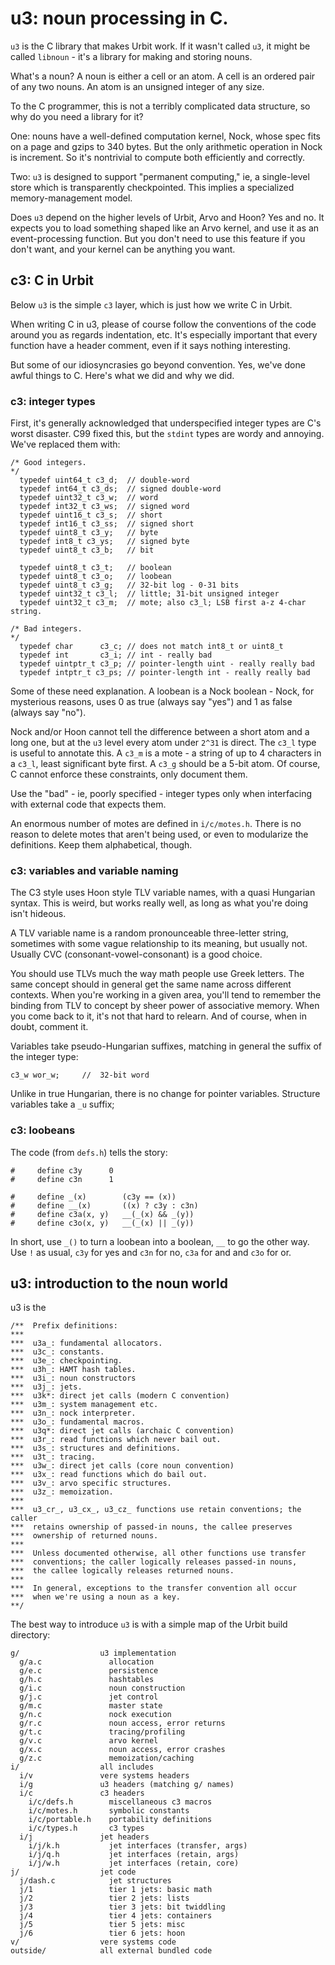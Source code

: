 # u3: noun processing in C.

`u3` is the C library that makes Urbit work.  If it wasn't called
`u3`, it might be called `libnoun` - it's a library for making
and storing nouns.

What's a noun?  A noun is either a cell or an atom.  A cell is an
ordered pair of any two nouns.  An atom is an unsigned integer of
any size.

To the C programmer, this is not a terribly complicated data
structure, so why do you need a library for it?

One: nouns have a well-defined computation kernel, Nock, whose
spec fits on a page and gzips to 340 bytes.  But the only
arithmetic operation in Nock is increment.  So it's nontrivial
to compute both efficiently and correctly.

Two: `u3` is designed to support "permanent computing," ie, a
single-level store which is transparently checkpointed.  This
implies a specialized memory-management model.

Does `u3` depend on the higher levels of Urbit, Arvo and Hoon?
Yes and no.  It expects you to load something shaped like an Arvo
kernel, and use it as an event-processing function.  But you
don't need to use this feature if you don't want, and your kernel
can be anything you want.
 
## c3: C in Urbit

Below `u3` is the simple `c3` layer, which is just how we write C 
in Urbit.

When writing C in u3, please of course follow the conventions of
the code around you as regards indentation, etc.  It's especially
important that every function have a header comment, even if it
says nothing interesting.

But some of our idiosyncrasies go beyond convention.  Yes, we've
done awful things to C. Here's what we did and why we did. 

### c3: integer types

First, it's generally acknowledged that underspecified integer
types are C's worst disaster.  C99 fixed this, but the `stdint`
types are wordy and annoying.  We've replaced them with:

    /* Good integers.
    */
      typedef uint64_t c3_d;  // double-word
      typedef int64_t c3_ds;  // signed double-word
      typedef uint32_t c3_w;  // word
      typedef int32_t c3_ws;  // signed word
      typedef uint16_t c3_s;  // short
      typedef int16_t c3_ss;  // signed short
      typedef uint8_t c3_y;   // byte
      typedef int8_t c3_ys;   // signed byte
      typedef uint8_t c3_b;   // bit

      typedef uint8_t c3_t;   // boolean
      typedef uint8_t c3_o;   // loobean
      typedef uint8_t c3_g;   // 32-bit log - 0-31 bits
      typedef uint32_t c3_l;  // little; 31-bit unsigned integer
      typedef uint32_t c3_m;  // mote; also c3_l; LSB first a-z 4-char string.

    /* Bad integers.
    */
      typedef char      c3_c; // does not match int8_t or uint8_t
      typedef int       c3_i; // int - really bad
      typedef uintptr_t c3_p; // pointer-length uint - really really bad
      typedef intptr_t c3_ps; // pointer-length int - really really bad

Some of these need explanation.  A loobean is a Nock boolean -
Nock, for mysterious reasons, uses 0 as true (always say "yes")
and 1 as false (always say "no").

Nock and/or Hoon cannot tell the difference between a short atom
and a long one, but at the `u3` level every atom under `2^31` is
direct.  The `c3_l` type is useful to annotate this.  A `c3_m` is
a mote - a string of up to 4 characters in a `c3_l`, least
significant byte first.  A `c3_g` should be a 5-bit atom.  Of
course, C cannot enforce these constraints, only document them.

Use the "bad" - ie, poorly specified - integer types only when
interfacing with external code that expects them.

An enormous number of motes are defined in `i/c/motes.h`.  There
is no reason to delete motes that aren't being used, or even to
modularize the definitions.  Keep them alphabetical, though.

### c3: variables and variable naming

The C3 style uses Hoon style TLV variable names, with a quasi
Hungarian syntax.  This is weird, but works really well, as
long as what you're doing isn't hideous.

A TLV variable name is a random pronounceable three-letter
string, sometimes with some vague relationship to its meaning,
but usually not.  Usually CVC (consonant-vowel-consonant) is a
good choice.

You should use TLVs much the way math people use Greek letters.
The same concept should in general get the same name across
different contexts.  When you're working in a given area, you'll
tend to remember the binding from TLV to concept by sheer power
of associative memory.  When you come back to it, it's not that
hard to relearn.  And of course, when in doubt, comment it.

Variables take pseudo-Hungarian suffixes, matching in general the
suffix of the integer type:

    c3_w wor_w;     //  32-bit word

Unlike in true Hungarian, there is no change for pointer
variables.  Structure variables take a `_u` suffix; 

### c3: loobeans

The code (from `defs.h`) tells the story:

    #     define c3y      0
    #     define c3n      1

    #     define _(x)        (c3y == (x))
    #     define __(x)       ((x) ? c3y : c3n)
    #     define c3a(x, y)   __(_(x) && _(y))
    #     define c3o(x, y)   __(_(x) || _(y))

In short, use `_()` to turn a loobean into a boolean, `__` to go
the other way.  Use `!` as usual, `c3y` for yes and `c3n` for no,
`c3a` for and and `c3o` for or.

## u3: introduction to the noun world

u3 is the 

    /**  Prefix definitions:
    ***
    ***  u3a_: fundamental allocators.
    ***  u3c_: constants.
    ***  u3e_: checkpointing.
    ***  u3h_: HAMT hash tables.
    ***  u3i_: noun constructors
    ***  u3j_: jets.
    ***  u3k*: direct jet calls (modern C convention)
    ***  u3m_: system management etc.
    ***  u3n_: nock interpreter.
    ***  u3o_: fundamental macros.
    ***  u3q*: direct jet calls (archaic C convention)
    ***  u3r_: read functions which never bail out.
    ***  u3s_: structures and definitions.
    ***  u3t_: tracing.
    ***  u3w_: direct jet calls (core noun convention)
    ***  u3x_: read functions which do bail out.
    ***  u3v_: arvo specific structures.
    ***  u3z_: memoization.
    ***
    ***  u3_cr_, u3_cx_, u3_cz_ functions use retain conventions; the caller
    ***  retains ownership of passed-in nouns, the callee preserves 
    ***  ownership of returned nouns.
    ***
    ***  Unless documented otherwise, all other functions use transfer 
    ***  conventions; the caller logically releases passed-in nouns, 
    ***  the callee logically releases returned nouns.
    ***
    ***  In general, exceptions to the transfer convention all occur
    ***  when we're using a noun as a key.
    **/




The best way to introduce `u3` is with a simple map of the Urbit 
build directory:

    g/                  u3 implementation
      g/a.c               allocation
      g/e.c               persistence
      g/h.c               hashtables
      g/i.c               noun construction
      g/j.c               jet control
      g/m.c               master state
      g/n.c               nock execution
      g/r.c               noun access, error returns
      g/t.c               tracing/profiling
      g/v.c               arvo kernel
      g/x.c               noun access, error crashes
      g/z.c               memoization/caching
    i/                  all includes
      i/v               vere systems headers
      i/g               u3 headers (matching g/ names)
      i/c               c3 headers
        i/c/defs.h        miscellaneous c3 macros
        i/c/motes.h       symbolic constants
        i/c/portable.h    portability definitions
        i/c/types.h       c3 types
      i/j               jet headers
        i/j/k.h           jet interfaces (transfer, args)
        i/j/q.h           jet interfaces (retain, args)
        i/j/w.h           jet interfaces (retain, core)
    j/                  jet code
      j/dash.c            jet structures
      j/1                 tier 1 jets: basic math
      j/2                 tier 2 jets: lists
      j/3                 tier 3 jets: bit twiddling
      j/4                 tier 4 jets: containers
      j/5                 tier 5 jets: misc
      j/6                 tier 6 jets: hoon
    v/                  vere systems code
    outside/            all external bundled code




